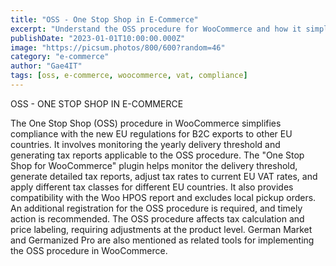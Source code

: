 ```yaml
---
title: "OSS - One Stop Shop in E-Commerce"
excerpt: "Understand the OSS procedure for WooCommerce and how it simplifies EU B2C export compliance, tax reporting, and VAT management."
publishDate: "2023-01-01T10:00:00.000Z"
image: "https://picsum.photos/800/600?random=46"
category: "e-commerce"
author: "Gae4IT"
tags: [oss, e-commerce, woocommerce, vat, compliance]
---
```


OSS - ONE STOP SHOP IN E-COMMERCE

The One Stop Shop (OSS) procedure in WooCommerce simplifies compliance with the new EU regulations for B2C exports to other EU countries. It involves monitoring the yearly delivery threshold and generating tax reports applicable to the OSS procedure. The "One Stop Shop for WooCommerce" plugin helps monitor the delivery threshold, generate detailed tax reports, adjust tax rates to current EU VAT rates, and apply different tax classes for different EU countries. It also provides compatibility with the Woo HPOS report and excludes local pickup orders. An additional registration for the OSS procedure is required, and timely action is recommended. The OSS procedure affects tax calculation and price labeling, requiring adjustments at the product level. German Market and Germanized Pro are also mentioned as related tools for implementing the OSS procedure in WooCommerce.